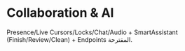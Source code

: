 # Collaboration & AI
Presence/Live Cursors/Locks/Chat/Audio + SmartAssistant (Finish/Review/Clean) + Endpoints المقترحة.
